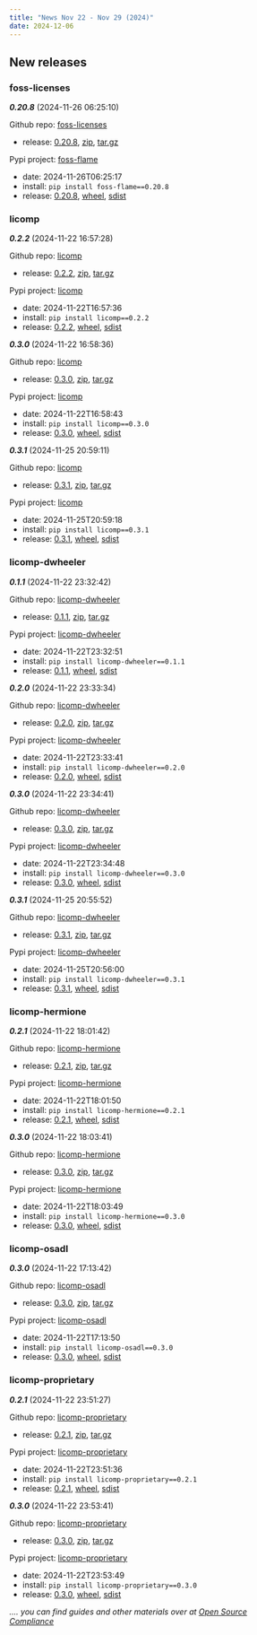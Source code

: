 ```yaml
---
title: "News Nov 22 - Nov 29 (2024)"
date: 2024-12-06
---
```


## New releases

### foss-licenses

***0.20.8*** (2024-11-26 06:25:10)

Github repo: [foss-licenses](https://github.com/hesa/foss-licenses)
 * release: [0.20.8](https://github.com/hesa/foss-licenses/releases/tag/0.20.8), [zip](https://github.com/hesa/foss-licenses/archive/refs/tags/0.20.8.zip), [tar.gz](https://github.com/hesa/foss-licenses/archive/refs/tags/0.20.8.tar.gz) 

Pypi project: [foss-flame](https://pypi.org/project/foss-flame/)
 * date: 2024-11-26T06:25:17
 * install: `pip install foss-flame==0.20.8`
* release: [0.20.8](https://pypi.org/project/foss-flame/0.20.8/), [wheel](https://files.pythonhosted.org/packages/42/66/e9b7a54f05b8a920bc1869be8fb1bd66d584cd86485dc7d8fb1438c4ceba/foss_flame-0.20.8-py2.py3-none-any.whl), [sdist](https://files.pythonhosted.org/packages/28/21/2a71b0394e41432f6f00b85faa0f906710b0ffcbf50ab8a5c838d46df141/foss-flame-0.20.8.tar.gz)


### licomp

***0.2.2*** (2024-11-22 16:57:28)

Github repo: [licomp](https://github.com/hesa/licomp)
 * release: [0.2.2](https://github.com/hesa/licomp/releases/tag/0.2.2), [zip](https://github.com/hesa/licomp/archive/refs/tags/0.2.2.zip), [tar.gz](https://github.com/hesa/licomp/archive/refs/tags/0.2.2.tar.gz) 

Pypi project: [licomp](https://pypi.org/project/licomp/)
 * date: 2024-11-22T16:57:36
 * install: `pip install licomp==0.2.2`
* release: [0.2.2](https://pypi.org/project/licomp/0.2.2/), [wheel](https://files.pythonhosted.org/packages/ec/58/817800b7a75eb313a6d4fa30cea392223683b8aa8e029b5cf83b17373f69/licomp-0.2.2-py2.py3-none-any.whl), [sdist](https://files.pythonhosted.org/packages/18/ad/4977d9a8a99fbb6503e017359c754979afb756fbb90949a648cade466d34/licomp-0.2.2.tar.gz)


***0.3.0*** (2024-11-22 16:58:36)

Github repo: [licomp](https://github.com/hesa/licomp)
 * release: [0.3.0](https://github.com/hesa/licomp/releases/tag/0.3.0), [zip](https://github.com/hesa/licomp/archive/refs/tags/0.3.0.zip), [tar.gz](https://github.com/hesa/licomp/archive/refs/tags/0.3.0.tar.gz) 

Pypi project: [licomp](https://pypi.org/project/licomp/)
 * date: 2024-11-22T16:58:43
 * install: `pip install licomp==0.3.0`
* release: [0.3.0](https://pypi.org/project/licomp/0.3.0/), [wheel](https://files.pythonhosted.org/packages/d4/04/04cce32f19f17723391843172dc3f2e95ee07ca3d260b9d66a207273b433/licomp-0.3.0-py2.py3-none-any.whl), [sdist](https://files.pythonhosted.org/packages/c2/f8/790e2e268277fbcc6fca8a28867689a289a1760b1cc95cdab948d9abd76c/licomp-0.3.0.tar.gz)


***0.3.1*** (2024-11-25 20:59:11)

Github repo: [licomp](https://github.com/hesa/licomp)
 * release: [0.3.1](https://github.com/hesa/licomp/releases/tag/0.3.1), [zip](https://github.com/hesa/licomp/archive/refs/tags/0.3.1.zip), [tar.gz](https://github.com/hesa/licomp/archive/refs/tags/0.3.1.tar.gz) 

Pypi project: [licomp](https://pypi.org/project/licomp/)
 * date: 2024-11-25T20:59:18
 * install: `pip install licomp==0.3.1`
* release: [0.3.1](https://pypi.org/project/licomp/0.3.1/), [wheel](https://files.pythonhosted.org/packages/44/37/8064c69b14ba978b2aafe877a4d739a09084bb127e0817612d2d42bc5d0b/licomp-0.3.1-py2.py3-none-any.whl), [sdist](https://files.pythonhosted.org/packages/54/0f/b3f9837ecdfbdbb6ee7a5332951e4bdff7dc08ac40dc0489a30ed72ecc65/licomp-0.3.1.tar.gz)


### licomp-dwheeler

***0.1.1*** (2024-11-22 23:32:42)

Github repo: [licomp-dwheeler](https://github.com/hesa/licomp-dwheeler)
 * release: [0.1.1](https://github.com/hesa/licomp-dwheeler/releases/tag/0.1.1), [zip](https://github.com/hesa/licomp-dwheeler/archive/refs/tags/0.1.1.zip), [tar.gz](https://github.com/hesa/licomp-dwheeler/archive/refs/tags/0.1.1.tar.gz) 

Pypi project: [licomp-dwheeler](https://pypi.org/project/licomp-dwheeler/)
 * date: 2024-11-22T23:32:51
 * install: `pip install licomp-dwheeler==0.1.1`
* release: [0.1.1](https://pypi.org/project/licomp-dwheeler/0.1.1/), [wheel](https://files.pythonhosted.org/packages/3d/af/273f9fc004727eab27acde6e520e7784b57458457347e4676b64df9a15c3/licomp_dwheeler-0.1.1-py2.py3-none-any.whl), [sdist](https://files.pythonhosted.org/packages/3e/1b/b9d70b63a2fbf9957b702c59c33578bb515d8d192b98ff6e274d001fb4fc/licomp_dwheeler-0.1.1.tar.gz)


***0.2.0*** (2024-11-22 23:33:34)

Github repo: [licomp-dwheeler](https://github.com/hesa/licomp-dwheeler)
 * release: [0.2.0](https://github.com/hesa/licomp-dwheeler/releases/tag/0.2.0), [zip](https://github.com/hesa/licomp-dwheeler/archive/refs/tags/0.2.0.zip), [tar.gz](https://github.com/hesa/licomp-dwheeler/archive/refs/tags/0.2.0.tar.gz) 

Pypi project: [licomp-dwheeler](https://pypi.org/project/licomp-dwheeler/)
 * date: 2024-11-22T23:33:41
 * install: `pip install licomp-dwheeler==0.2.0`
* release: [0.2.0](https://pypi.org/project/licomp-dwheeler/0.2.0/), [wheel](https://files.pythonhosted.org/packages/1b/32/2c50746bbbd108f74b67fed1e15689c42d40ba2af64db44b1054ad7d7c29/licomp_dwheeler-0.2.0-py2.py3-none-any.whl), [sdist](https://files.pythonhosted.org/packages/6d/fa/43f6b811fe3838b0bb3ea82c8cdbb3e3d9b9fd9a1965fa70a14549234db0/licomp_dwheeler-0.2.0.tar.gz)


***0.3.0*** (2024-11-22 23:34:41)

Github repo: [licomp-dwheeler](https://github.com/hesa/licomp-dwheeler)
 * release: [0.3.0](https://github.com/hesa/licomp-dwheeler/releases/tag/0.3.0), [zip](https://github.com/hesa/licomp-dwheeler/archive/refs/tags/0.3.0.zip), [tar.gz](https://github.com/hesa/licomp-dwheeler/archive/refs/tags/0.3.0.tar.gz) 

Pypi project: [licomp-dwheeler](https://pypi.org/project/licomp-dwheeler/)
 * date: 2024-11-22T23:34:48
 * install: `pip install licomp-dwheeler==0.3.0`
* release: [0.3.0](https://pypi.org/project/licomp-dwheeler/0.3.0/), [wheel](https://files.pythonhosted.org/packages/54/f8/baa153a7da12ab33152d73e2c0d4b1c97c9e74df79611d35a97bbcf48dda/licomp_dwheeler-0.3.0-py2.py3-none-any.whl), [sdist](https://files.pythonhosted.org/packages/05/09/d042e760932795e0706992cf891a4d0c0789568d614e5153a713dcc730eb/licomp_dwheeler-0.3.0.tar.gz)


***0.3.1*** (2024-11-25 20:55:52)

Github repo: [licomp-dwheeler](https://github.com/hesa/licomp-dwheeler)
 * release: [0.3.1](https://github.com/hesa/licomp-dwheeler/releases/tag/0.3.1), [zip](https://github.com/hesa/licomp-dwheeler/archive/refs/tags/0.3.1.zip), [tar.gz](https://github.com/hesa/licomp-dwheeler/archive/refs/tags/0.3.1.tar.gz) 

Pypi project: [licomp-dwheeler](https://pypi.org/project/licomp-dwheeler/)
 * date: 2024-11-25T20:56:00
 * install: `pip install licomp-dwheeler==0.3.1`
* release: [0.3.1](https://pypi.org/project/licomp-dwheeler/0.3.1/), [wheel](https://files.pythonhosted.org/packages/a8/db/3c3d86d5dfd25c2e0a1c584233769183aa57dab06a43da33495a74aedd26/licomp_dwheeler-0.3.1-py2.py3-none-any.whl), [sdist](https://files.pythonhosted.org/packages/ad/04/9855503c610bca746065b47c4f8eb16207496c118ae6809a2e9488008fa3/licomp_dwheeler-0.3.1.tar.gz)


### licomp-hermione

***0.2.1*** (2024-11-22 18:01:42)

Github repo: [licomp-hermione](https://github.com/hesa/licomp-hermione)
 * release: [0.2.1](https://github.com/hesa/licomp-hermione/releases/tag/0.2.1), [zip](https://github.com/hesa/licomp-hermione/archive/refs/tags/0.2.1.zip), [tar.gz](https://github.com/hesa/licomp-hermione/archive/refs/tags/0.2.1.tar.gz) 

Pypi project: [licomp-hermione](https://pypi.org/project/licomp-hermione/)
 * date: 2024-11-22T18:01:50
 * install: `pip install licomp-hermione==0.2.1`
* release: [0.2.1](https://pypi.org/project/licomp-hermione/0.2.1/), [wheel](https://files.pythonhosted.org/packages/e6/bf/b4cf3f2777959cf8a74b73ee12e2d5dd071d8148e73d6d2f63fb6a175e90/licomp_hermione-0.2.1-py2.py3-none-any.whl), [sdist](https://files.pythonhosted.org/packages/ed/b7/b8c0f1a858ceb98a95651343d43c258bdf80fdd44f820bafb6df129852e7/licomp_hermione-0.2.1.tar.gz)


***0.3.0*** (2024-11-22 18:03:41)

Github repo: [licomp-hermione](https://github.com/hesa/licomp-hermione)
 * release: [0.3.0](https://github.com/hesa/licomp-hermione/releases/tag/0.3.0), [zip](https://github.com/hesa/licomp-hermione/archive/refs/tags/0.3.0.zip), [tar.gz](https://github.com/hesa/licomp-hermione/archive/refs/tags/0.3.0.tar.gz) 

Pypi project: [licomp-hermione](https://pypi.org/project/licomp-hermione/)
 * date: 2024-11-22T18:03:49
 * install: `pip install licomp-hermione==0.3.0`
* release: [0.3.0](https://pypi.org/project/licomp-hermione/0.3.0/), [wheel](https://files.pythonhosted.org/packages/50/a1/3292d5e81a77f461e7e9d0670566f4bb79a10e16cc052345155685a3ae25/licomp_hermione-0.3.0-py2.py3-none-any.whl), [sdist](https://files.pythonhosted.org/packages/a6/8f/3e626f453f26852ec74b78034ad5d58197ff58ff358af8df70431241a0f9/licomp_hermione-0.3.0.tar.gz)


### licomp-osadl

***0.3.0*** (2024-11-22 17:13:42)

Github repo: [licomp-osadl](https://github.com/hesa/licomp-osadl)
 * release: [0.3.0](https://github.com/hesa/licomp-osadl/releases/tag/0.3.0), [zip](https://github.com/hesa/licomp-osadl/archive/refs/tags/0.3.0.zip), [tar.gz](https://github.com/hesa/licomp-osadl/archive/refs/tags/0.3.0.tar.gz) 

Pypi project: [licomp-osadl](https://pypi.org/project/licomp-osadl/)
 * date: 2024-11-22T17:13:50
 * install: `pip install licomp-osadl==0.3.0`
* release: [0.3.0](https://pypi.org/project/licomp-osadl/0.3.0/), [wheel](https://files.pythonhosted.org/packages/2f/77/4eb1c55b9321bbcaa8648fd3d097923e88d377b250a1ab766504436725df/licomp_osadl-0.3.0-py2.py3-none-any.whl), [sdist](https://files.pythonhosted.org/packages/47/20/01828da627fb45d5479604e2745487620ef25ca7f1e13d4fc895926d7342/licomp_osadl-0.3.0.tar.gz)


### licomp-proprietary

***0.2.1*** (2024-11-22 23:51:27)

Github repo: [licomp-proprietary](https://github.com/hesa/licomp-proprietary)
 * release: [0.2.1](https://github.com/hesa/licomp-proprietary/releases/tag/0.2.1), [zip](https://github.com/hesa/licomp-proprietary/archive/refs/tags/0.2.1.zip), [tar.gz](https://github.com/hesa/licomp-proprietary/archive/refs/tags/0.2.1.tar.gz) 

Pypi project: [licomp-proprietary](https://pypi.org/project/licomp-proprietary/)
 * date: 2024-11-22T23:51:36
 * install: `pip install licomp-proprietary==0.2.1`
* release: [0.2.1](https://pypi.org/project/licomp-proprietary/0.2.1/), [wheel](https://files.pythonhosted.org/packages/74/b5/b960a67c2c9a29b329a08f37cf6830b448199743004707476d20bb955ed8/licomp_proprietary-0.2.1-py2.py3-none-any.whl), [sdist](https://files.pythonhosted.org/packages/e6/b5/3fcfee443bfbcfbc86b56c72cd73d2127600145eb6f7084c0093089ff336/licomp_proprietary-0.2.1.tar.gz)


***0.3.0*** (2024-11-22 23:53:41)

Github repo: [licomp-proprietary](https://github.com/hesa/licomp-proprietary)
 * release: [0.3.0](https://github.com/hesa/licomp-proprietary/releases/tag/0.3.0), [zip](https://github.com/hesa/licomp-proprietary/archive/refs/tags/0.3.0.zip), [tar.gz](https://github.com/hesa/licomp-proprietary/archive/refs/tags/0.3.0.tar.gz) 

Pypi project: [licomp-proprietary](https://pypi.org/project/licomp-proprietary/)
 * date: 2024-11-22T23:53:49
 * install: `pip install licomp-proprietary==0.3.0`
* release: [0.3.0](https://pypi.org/project/licomp-proprietary/0.3.0/), [wheel](https://files.pythonhosted.org/packages/8e/e1/df8cb594efa8581da2787ae8614eff98f3a88f11d02f7176b885d1f63b72/licomp_proprietary-0.3.0-py2.py3-none-any.whl), [sdist](https://files.pythonhosted.org/packages/d8/04/10aa0f6058ed293109867506428704f8504d22dec536fddc4a855563caa0/licomp_proprietary-0.3.0.tar.gz)


*.... you can find guides and other materials over at [Open Source Compliance](https://opensource-compliance.com/)*
